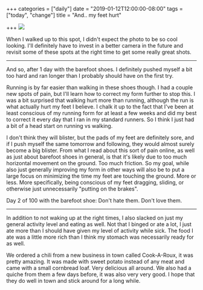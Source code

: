 +++
categories = ["daily"]
date = "2019-01-12T12:00:00-08:00"
tags = ["today", "change"]
title = "And.. my feet hurt"

+++
![](/uploads/IMG_8867.JPG)

When I walked up to this spot, I didn't expect the photo to be so cool looking. I'll definitely have to invest in a better camera in the future and revisit some of these spots at the right time to get some really great shots.

***

And so, after 1 day with the barefoot shoes. I definitely pushed myself a bit too hard and ran longer than I probably should have on the first try. 

Running is by far easier than walking in these shoes though. I had a couple new spots of pain, but I'll learn how to correct my form further to stop this. I was a bit surprised that walking hurt more than running, although the run is what actually hurt my feet I believe. I chalk it up to the fact that I've been at least conscious of my running form for at least a few weeks and did my best to correct it every day that I ran in my standard runners. So I think I just had a bit of a head start on running vs walking. 

I don't think they will blister, but the pads of my feet are definitely sore, and if I push myself the same tomorrow and following, they would almost surely become a big blister. From what I read about this sort of pain online, as well as just about barefoot shoes in general, is that it's likely due to too much horizontal movement on the ground. Too much friction. So my goal, while also just generally improving my form in other ways will also be to put a large focus on minimizing the time my feet are touching the ground. More or less. More specifically, being conscious of my feet dragging, sliding, or otherwise just unnecessarily "putting on the brakes". 

Day 2 of 100 with the barefoot shoe: Don't hate them. Don't love them. 

***

In addition to not waking up at the right times, I also slacked on just my general activity level and eating as well. Not that I binged or ate a lot, I just ate more than I should have given my level of activity while sick. The food I ate was a little more rich than I think my stomach was necessarily ready for as well. 

We ordered a chili from a new business in town called Cook-A-Roux, it was pretty amazing. It was made with sweet potato instead of any meat and came with a small cornbread loaf. Very delicious all around. We also had a quiche from them a few days before, it was also very very good. I hope that they do well in town and stick around for a long while.